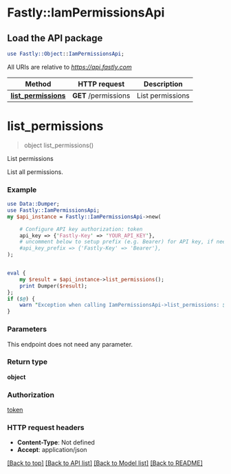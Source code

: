 # Fastly::IamPermissionsApi

## Load the API package
```perl
use Fastly::Object::IamPermissionsApi;
```

All URIs are relative to *https://api.fastly.com*

Method | HTTP request | Description
------------- | ------------- | -------------
[**list_permissions**](IamPermissionsApi.md#list_permissions) | **GET** /permissions | List permissions


# **list_permissions**
> object list_permissions()

List permissions

List all permissions.

### Example
```perl
use Data::Dumper;
use Fastly::IamPermissionsApi;
my $api_instance = Fastly::IamPermissionsApi->new(

    # Configure API key authorization: token
    api_key => {'Fastly-Key' => 'YOUR_API_KEY'},
    # uncomment below to setup prefix (e.g. Bearer) for API key, if needed
    #api_key_prefix => {'Fastly-Key' => 'Bearer'},
);


eval {
    my $result = $api_instance->list_permissions();
    print Dumper($result);
};
if ($@) {
    warn "Exception when calling IamPermissionsApi->list_permissions: $@\n";
}
```

### Parameters
This endpoint does not need any parameter.

### Return type

**object**

### Authorization

[token](../README.md#token)

### HTTP request headers

 - **Content-Type**: Not defined
 - **Accept**: application/json

[[Back to top]](#) [[Back to API list]](../README.md#documentation-for-api-endpoints) [[Back to Model list]](../README.md#documentation-for-models) [[Back to README]](../README.md)

